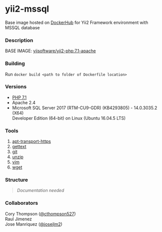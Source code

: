 # yii2-mssql
Base image hosted on [DockerHub](https://hub.docker.com/r/tamuarchi/yii2-mssql/) for Yii2 Framework environment with MSSQL database 

### Description
BASE IMAGE: [yiisoftware/yii2-php:7.1-apache](https://github.com/yiisoft/yii2-docker)

### Building 
Run `docker build <path to folder of Dockerfile location>`

### Versions
- [PHP 7.1](http://php.net/index.php#id2018-10-11-3)  
- Apache 2.4  
- Microsoft SQL Server 2017 (RTM-CU9-GDR) (KB4293805) - 14.0.3035.2 (X64)  
  Developer Edition (64-bit) on Linux (Ubuntu 16.04.5 LTS)



### Tools
1. [apt-transport-https](http://manpages.ubuntu.com/manpages/bionic/man1/apt-transport-https.1.html)
2. [gettext](http://manpages.ubuntu.com/manpages/xenial/en/man1/gettext.1.html)
3. [git](http://manpages.ubuntu.com/manpages/xenial/en/man1/git.1.html)
4. [unzip](http://manpages.ubuntu.com/manpages/xenial/en/man1/unzip.1.html)
5. [vim](http://manpages.ubuntu.com/manpages/xenial/en/man1/vim.1.html)
6. [wget](http://manpages.ubuntu.com/manpages/xenial/en/man1/wget.1.html)


### Structure 
> *Documentation needed*


### Collaborators
Cory Thompson ([@cthompson527](https://github.com/cthompson527))  
Raul Jimenez  
Jose Manriquez ([@josejlm2](https://github.com/josejlm2))  
